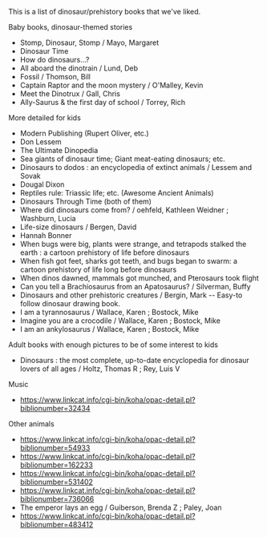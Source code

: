 This is a list of dinosaur/prehistory books that we've liked.

Baby books, dinosaur-themed stories

* Stomp, Dinosaur, Stomp / Mayo, Margaret
* Dinosaur Time
* How do dinosaurs...?
* All aboard the dinotrain / Lund, Deb
* Fossil / Thomson, Bill
* Captain Raptor and the moon mystery / O'Malley, Kevin
* Meet the Dinotrux / Gall, Chris
* Ally-Saurus & the first day of school / Torrey, Rich

More detailed for kids

* Modern Publishing (Rupert Oliver, etc.)
* Don Lessem
 * The Ultimate Dinopedia
 * Sea giants of dinosaur time; Giant meat-eating dinosaurs; etc.
 * Dinosaurs to dodos : an encyclopedia of extinct animals / Lessem and Sovak
* Dougal Dixon
 * Reptiles rule: Triassic life; etc. (Awesome Ancient Animals)
* Dinosaurs Through Time (both of them)
* Where did dinosaurs come from? / oehfeld, Kathleen Weidner ; Washburn, Lucia
* Life-size dinosaurs / Bergen, David
* Hannah Bonner
 * When bugs were big, plants were strange, and tetrapods stalked the earth : a cartoon prehistory of life before dinosaurs
 * When fish got feet, sharks got teeth, and bugs began to swarm: a cartoon prehistory of life long before dinosaurs
 * When dinos dawned, mammals got munched, and Pterosaurs took flight
* Can you tell a Brachiosaurus from an Apatosaurus? / Silverman, Buffy
* Dinosaurs and other prehistoric creatures / Bergin, Mark -- Easy-to follow dinosaur drawing book.
* I am a tyrannosaurus / Wallace, Karen ; Bostock, Mike
* Imagine you are a crocodile / Wallace, Karen ; Bostock, Mike
* I am an ankylosaurus / Wallace, Karen ; Bostock, Mike

Adult books with enough pictures to be of some interest to kids

* Dinosaurs : the most complete, up-to-date encyclopedia for dinosaur lovers of all ages / Holtz, Thomas R ; Rey, Luis V

Music

* https://www.linkcat.info/cgi-bin/koha/opac-detail.pl?biblionumber=32434

Other animals

* https://www.linkcat.info/cgi-bin/koha/opac-detail.pl?biblionumber=54933
* https://www.linkcat.info/cgi-bin/koha/opac-detail.pl?biblionumber=162233
* https://www.linkcat.info/cgi-bin/koha/opac-detail.pl?biblionumber=531402
* https://www.linkcat.info/cgi-bin/koha/opac-detail.pl?biblionumber=736066
* The emperor lays an egg / Guiberson, Brenda Z ; Paley, Joan
* https://www.linkcat.info/cgi-bin/koha/opac-detail.pl?biblionumber=483412
